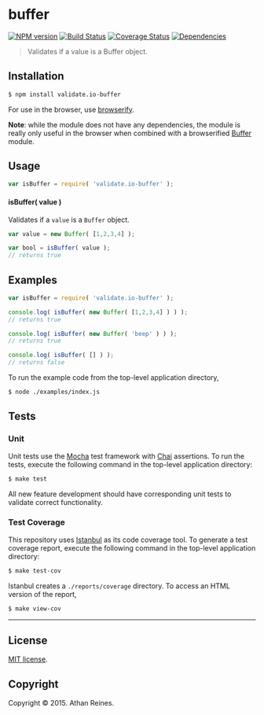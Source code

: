 buffer
===
[![NPM version][npm-image]][npm-url] [![Build Status][travis-image]][travis-url] [![Coverage Status][coveralls-image]][coveralls-url] [![Dependencies][dependencies-image]][dependencies-url]

> Validates if a value is a Buffer object.


## Installation

``` bash
$ npm install validate.io-buffer
```

For use in the browser, use [browserify](https://github.com/substack/node-browserify).


__Note__: while the module does not have any dependencies, the module is really only useful in the browser when combined with a browserified [Buffer](https://github.com/feross/buffer) module.



## Usage

``` javascript
var isBuffer = require( 'validate.io-buffer' );
```

#### isBuffer( value )

Validates if a `value` is a `Buffer` object.

``` javascript
var value = new Buffer( [1,2,3,4] );

var bool = isBuffer( value );
// returns true
```


## Examples

``` javascript
var isBuffer = require( 'validate.io-buffer' );

console.log( isBuffer( new Buffer( [1,2,3,4] ) ) );
// returns true

console.log( isBuffer( new Buffer( 'beep' ) ) );
// returns true

console.log( isBuffer( [] ) );
// returns false
```

To run the example code from the top-level application directory,

``` bash
$ node ./examples/index.js
```


## Tests

### Unit

Unit tests use the [Mocha](http://mochajs.org) test framework with [Chai](http://chaijs.com) assertions. To run the tests, execute the following command in the top-level application directory:

``` bash
$ make test
```

All new feature development should have corresponding unit tests to validate correct functionality.


### Test Coverage

This repository uses [Istanbul](https://github.com/gotwarlost/istanbul) as its code coverage tool. To generate a test coverage report, execute the following command in the top-level application directory:

``` bash
$ make test-cov
```

Istanbul creates a `./reports/coverage` directory. To access an HTML version of the report,

``` bash
$ make view-cov
```


---
## License

[MIT license](http://opensource.org/licenses/MIT). 


## Copyright

Copyright &copy; 2015. Athan Reines.


[npm-image]: http://img.shields.io/npm/v/validate.io-buffer.svg
[npm-url]: https://npmjs.org/package/validate.io-buffer

[travis-image]: http://img.shields.io/travis/validate-io/buffer/master.svg
[travis-url]: https://travis-ci.org/validate-io/buffer

[coveralls-image]: https://img.shields.io/coveralls/validate-io/buffer/master.svg
[coveralls-url]: https://coveralls.io/r/validate-io/buffer?branch=master

[dependencies-image]: http://img.shields.io/david/validate-io/buffer.svg
[dependencies-url]: https://david-dm.org/validate-io/buffer

[dev-dependencies-image]: http://img.shields.io/david/dev/validate-io/buffer.svg
[dev-dependencies-url]: https://david-dm.org/dev/validate-io/buffer

[github-issues-image]: http://img.shields.io/github/issues/validate-io/buffer.svg
[github-issues-url]: https://github.com/validate-io/buffer/issues
